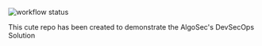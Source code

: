 ![workflow status](https://github.com/alonnalgoDevSecOps/risk-analysis-customer-repo-example/actions/workflows/release.yml/badge.svg)

This cute repo has been created to demonstrate the AlgoSec's DevSecOps Solution
